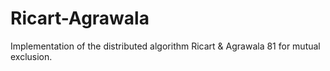 # Ricart-Agrawala
Implementation of the distributed algorithm Ricart &amp; Agrawala 81 for mutual exclusion.
